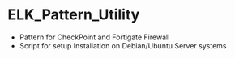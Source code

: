 # ELK_Pattern_Utility

- Pattern for CheckPoint and Fortigate Firewall
- Script for setup Installation on Debian/Ubuntu Server systems
